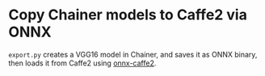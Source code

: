 # Copy Chainer models to Caffe2 via ONNX

`export.py` creates a VGG16 model in Chainer, and saves it as ONNX binary, then loads it from Caffe2 using [onnx-caffe2](https://github.com/onnx/onnx-caffe2).
